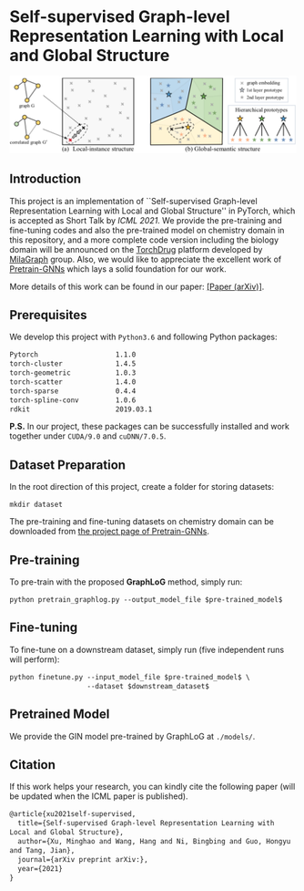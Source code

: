 # Self-supervised Graph-level Representation Learning with Local and Global Structure

<p align="center">
  <img src="docs/model.png" /> 
</p>

## Introduction

This project is an implementation of ``Self-supervised Graph-level Representation Learning with Local and Global Structure'' in PyTorch, which is accepted as Short Talk by *ICML 2021*. 
We provide the pre-training and fine-tuning codes and also the pre-trained model on chemistry domain in this repository, and a more complete code version including the biology domain will be announced on the [TorchDrug](https://deepgraphlearning.github.io/torchdrug-site-dev/docs/index.html) platform developed by [MilaGraph](https://github.com/DeepGraphLearning) group. 
Also, we would like to appreciate the excellent work of [Pretrain-GNNs](https://github.com/snap-stanford/pretrain-gnns) which lays a solid foundation for our work.

More details of this work can be found in our paper: [[Paper (arXiv)]]().

## Prerequisites

We develop this project with `Python3.6` and following Python packages:

```
Pytorch                   1.1.0
torch-cluster             1.4.5                    
torch-geometric           1.0.3                    
torch-scatter             1.4.0                    
torch-sparse              0.4.4                    
torch-spline-conv         1.0.6 
rdkit                     2019.03.1
```

**P.S.** In our project, these packages can be successfully installed and work together under `CUDA/9.0` and `cuDNN/7.0.5`.

## Dataset Preparation

In the root direction of this project, create a folder for storing datasets:

```
mkdir dataset
```

The pre-training and fine-tuning datasets on chemistry domain can be downloaded from [the project page of Pretrain-GNNs](http://snap.stanford.edu/gnn-pretrain).

## Pre-training

To pre-train with the proposed **GraphLoG** method, simply run:
```
python pretrain_graphlog.py --output_model_file $pre-trained_model$
```

## Fine-tuning

To fine-tune on a downstream dataset, simply run (five independent runs will perform):
```
python finetune.py --input_model_file $pre-trained_model$ \
                   --dataset $downstream_dataset$
```

## Pretrained Model

We provide the GIN model pre-trained by GraphLoG at `./models/`.

## Citation

If this work helps your research, you can kindly cite the following paper (will be updated when the ICML paper is published).

```
@article{xu2021self-supervised,
  title={Self-supervised Graph-level Representation Learning with Local and Global Structure},
  author={Xu, Minghao and Wang, Hang and Ni, Bingbing and Guo, Hongyu and Tang, Jian},
  journal={arXiv preprint arXiv:},
  year={2021}
}
```